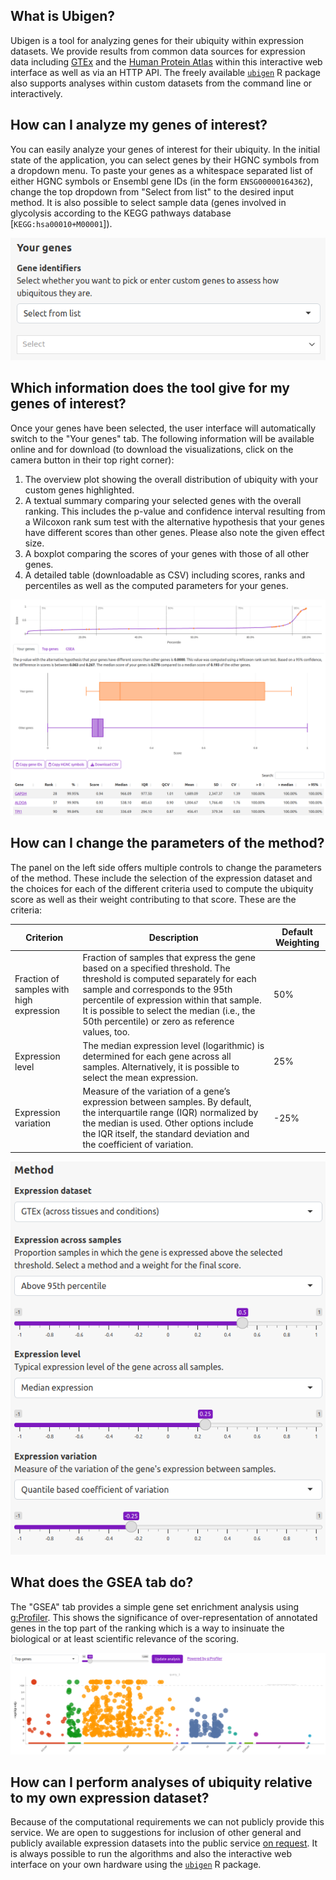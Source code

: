 ## What is Ubigen?

Ubigen is a tool for analyzing genes for their ubiquity within expression
datasets. We provide results from common data sources for expression data
including [GTEx](https://gtexportal.org) and the
[Human Protein Atlas](https://www.proteinatlas.org) within this interactive
web interface as well as via an HTTP API. The freely available
[`ubigen`](https://ubigen.uni-rostock.de/code) R package also supports analyses
within custom datasets from the command line or interactively.

## How can I analyze my genes of interest?

You can easily analyze your genes of interest for their ubiquity. In the
initial state of the application, you can select genes by their HGNC symbols
from a dropdown menu. To paste your genes as a whitespace separated list of
either HGNC symbols or Ensembl gene IDs (in the form `ENSG00000164362`), change
the top dropdown from "Select from list" to the desired input method. It is also
possible to select sample data (genes involved in glycolysis according to the
KEGG pathways database [`KEGG:hsa00010+M00001`]).

![Screenshot of the gene selector](gene_selector.png)

## Which information does the tool give for my genes of interest?

Once your genes have been selected, the user interface will automatically switch
to the "Your genes" tab. The following information will be available online and
for download (to download the visualizations, click on the camera button in
their top right corner):

1. The overview plot showing the overall distribution of ubiquity with your
   custom genes highlighted.
2. A textual summary comparing your selected genes with the overall ranking.
   This includes the p-value and confidence interval resulting from a Wilcoxon
   rank sum test with the alternative hypothesis that your genes have different
   scores than other genes. Please also note the given effect size.
3. A boxplot comparing the scores of your genes with those of all other genes.
4. A detailed table (downloadable as CSV) including scores, ranks and
   percentiles as well as the computed parameters for your genes.

![Screenshot of information on custom genes](custom_genes.png)

## How can I change the parameters of the method?

The panel on the left side offers multiple controls to change the parameters of
the method. These include the selection of the expression dataset and the
choices for each of the different criteria used to compute the ubiquity score
as well as their weight contributing to that score. These are the criteria:

| Criterion                                | Description                                                                                                                                                                                                                                                                                               | Default Weighting |
| ---------------------------------------- | --------------------------------------------------------------------------------------------------------------------------------------------------------------------------------------------------------------------------------------------------------------------------------------------------------- | ----------------- |
| Fraction of samples with high expression | Fraction of samples that express the gene based on a specified threshold. The threshold is computed separately for each sample and corresponds to the 95th percentile of expression within that sample. It is possible to select the median (i.e., the 50th percentile) or zero as reference values, too. | 50%               |
| Expression level                         | The median expression level (logarithmic) is determined for each gene across all samples. Alternatively, it is possible to select the mean expression.                                                                                                                                                    | 25%               |
| Expression variation                     | Measure of the variation of a gene’s expression between samples. By default, the interquartile range (IQR) normalized by the median is used. Other options include the IQR itself, the standard deviation and the coefficient of variation.                                                               | -25%              |

![Screenshot of the method parameter controls](method_parameters.png)

## What does the GSEA tab do?

The "GSEA" tab provides a simple gene set enrichment analysis using
[g:Profiler](https://biit.cs.ut.ee/gprofiler/gost). This shows the significance
of over-representation of annotated genes in the top part of the ranking which
is a way to insinuate the biological or at least scientific relevance of the
scoring.

![Screenshot of the GSEA plot](gsea.png)

## How can I perform analyses of ubiquity relative to my own expression dataset?

Because of the computational requirements we can not publicly provide this
service. We are open to suggestions for inclusion of other general and publicly
available expression datasets into the public service
[on request](mailto:elias.projahn@uni-rostock.de). It is always possible to run
the algorithms and also the interactive web interface on your own hardware using
the [`ubigen`](https://ubigen.uni-rostock.de/code) R package.